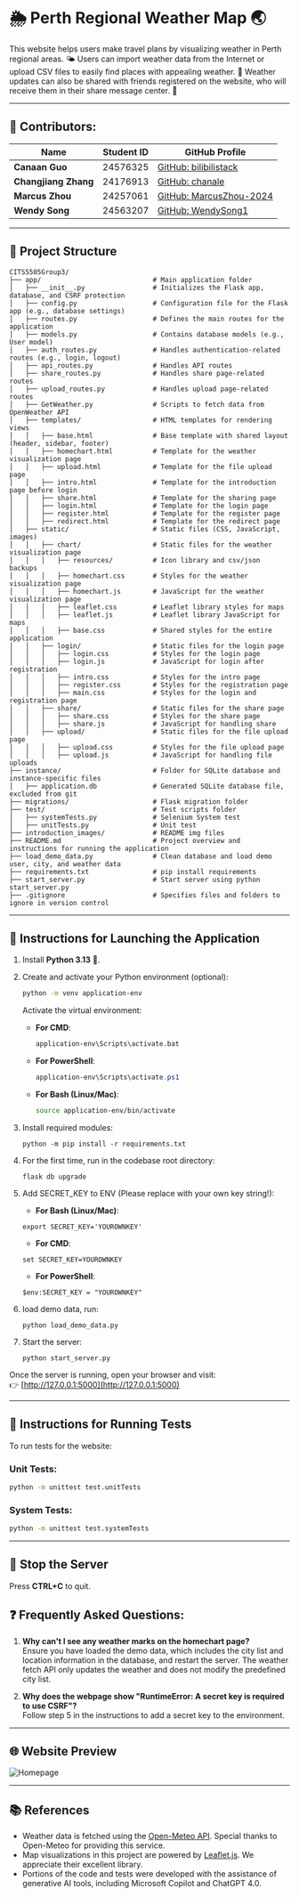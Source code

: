 # 🌦️ Perth Regional Weather Map 🌏

This website helps users make travel plans by visualizing weather in Perth regional areas. 🌤️ Users can import weather data from the Internet or upload CSV files to easily find places with appealing weather. 🌈 Weather updates can also be shared with friends registered on the website, who will receive them in their share message center. 📩

---

## 👥 Contributors:

| Name                     | Student ID | GitHub Profile                                   |
|--------------------------|------------|-------------------------------------------------|
| **Canaan Guo**           | 24576325   | [GitHub: bilibilistack](https://github.com/bilibilistack) |
| **Changjiang Zhang**     | 24176913   | [GitHub: chanale](https://github.com/chanale)   |
| **Marcus Zhou**          | 24257061   | [GitHub: MarcusZhou-2024](https://github.com/MarcusZhou-2024) |
| **Wendy Song**           | 24563207   | [GitHub: WendySong1](https://github.com/WendySong1) |

---

## 📂 Project Structure

```
CITS5505Group3/
├── app/                            # Main application folder
│   ├── __init__.py                 # Initializes the Flask app, database, and CSRF protection
│   ├── config.py                   # Configuration file for the Flask app (e.g., database settings)
│   ├── routes.py                   # Defines the main routes for the application
│   ├── models.py                   # Contains database models (e.g., User model)
│   ├── auth_routes.py              # Handles authentication-related routes (e.g., login, logout)
│   ├── api_routes.py               # Handles API routes 
│   ├── share_routes.py             # Handles share page-related routes 
│   ├── upload_routes.py            # Handles upload page-related routes 
│   ├── GetWeather.py               # Scripts to fetch data from OpenWeather API
│   ├── templates/                  # HTML templates for rendering views
│   │   ├── base.html               # Base template with shared layout (header, sidebar, footer)
│   │   ├── homechart.html          # Template for the weather visualization page
│   │   ├── upload.html             # Template for the file upload page
│   │   ├── intro.html              # Template for the introduction page before login
│   │   ├── share.html              # Template for the sharing page
│   │   ├── login.html              # Template for the login page
│   │   ├── register.html           # Template for the register page
│   │   ├── redirect.html           # Template for the redirect page
│   ├── static/                     # Static files (CSS, JavaScript, images)
│   │   ├── chart/                  # Static files for the weather visualization page
│   │   │   ├── resources/          # Icon library and csv/json backups
│   │   │   ├── homechart.css       # Styles for the weather visualization page
│   │   │   ├── homechart.js        # JavaScript for the weather visualization page
│   │   │   ├── leaflet.css         # Leaflet library styles for maps
│   │   │   ├── leaflet.js          # Leaflet library JavaScript for maps
│   │   │   ├── base.css            # Shared styles for the entire application
│   │   ├── login/                  # Static files for the login page
│   │   │   ├── login.css           # Styles for the login page
│   │   │   ├── login.js            # JavaScript for login after registration
│   │   │   ├── intro.css           # Styles for the intro page
│   │   │   ├── register.css        # Styles for the registration page
│   │   │   ├── main.css            # Styles for the login and registration page
│   │   ├── share/                  # Static files for the share page
│   │   │   ├── share.css           # Styles for the share page
│   │   │   ├── share.js            # JavaScript for handling share
│   │   ├── upload/                 # Static files for the file upload page
│   │   │   ├── upload.css          # Styles for the file upload page
│   │   │   ├── upload.js           # JavaScript for handling file uploads
├── instance/                       # Folder for SQLite database and instance-specific files
│   ├── application.db              # Generated SQLite database file, excluded from git
├── migrations/                     # Flask migration folder
├── test/                           # Test scripts folder
│   ├── systemTests.py              # Selenium System test
│   ├── unitTests.py                # Unit test
├── introduction_images/            # README img files
├── README.md                       # Project overview and instructions for running the application
├── load_demo_data.py               # Clean database and load demo user, city, and weather data
├── requirements.txt                # pip install requirements
├── start_server.py                 # Start server using python start_server.py
├── .gitignore                      # Specifies files and folders to ignore in version control
```

---

## 🚀 Instructions for Launching the Application

1. Install **Python 3.13** 🐍.
2. Create and activate your Python environment (optional):  

    ```bash
    python -m venv application-env
    ```

    Activate the virtual environment:  

    - **For CMD**:  
      ```cmd
      application-env\Scripts\activate.bat
      ```

    - **For PowerShell**:  
      ```powershell
      application-env\Scripts\activate.ps1
      ```

    - **For Bash (Linux/Mac)**:  
      ```bash
      source application-env/bin/activate
      ```
3. Install required modules:  
    ```
    python -m pip install -r requirements.txt
    ```
4. For the first time, run in the codebase root directory:  
    ```
    flask db upgrade
    ```

5. Add SECRET_KEY to ENV (Please replace with your own key string!):

    - **For Bash (Linux/Mac)**:  
    ```
    export SECRET_KEY='YOUROWNKEY'
    ```
    - **For CMD**:  
    ```
    set SECRET_KEY=YOUROWNKEY
    ```
    - **For PowerShell**:  
    ```
    $env:SECRET_KEY = "YOUROWNKEY"
    ```

6.  load demo data, run:  
    ```
    python load_demo_data.py
    ```
7.  Start the server:  
    ```
    python start_server.py
    ```


Once the server is running, open your browser and visit:  
👉 [http://127.0.0.1:5000](http://127.0.0.1:5000)

---

## 🧪 Instructions for Running Tests

To run tests for the website:

### Unit Tests:
```bash
python -m unittest test.unitTests
```

### System Tests:
```bash
python -m unittest test.systemTests
```

---

## 🛑 Stop the Server

Press **CTRL+C** to quit.

## ❓ Frequently Asked Questions:

1. **Why can't I see any weather marks on the homechart page?**  
    Ensure you have loaded the demo data, which includes the city list and location information in the database, and restart the server. The weather fetch API only updates the weather and does not modify the predefined city list.

2. **Why does the webpage show "RuntimeError: A secret key is required to use CSRF"?**  
    Follow step 5 in the instructions to add a secret key to the environment.
---
## 🌐 Website Preview

![Homepage](introduction_images/Homepage.png)

---
## 📚 References

- Weather data is fetched using the [Open-Meteo API](https://open-meteo.com/). Special thanks to Open-Meteo for providing this service.
- Map visualizations in this project are powered by [Leaflet.js](https://leafletjs.com/). We appreciate their excellent library.
- Portions of the code and tests were developed with the assistance of generative AI tools, including Microsoft Copilot and ChatGPT 4.0.





